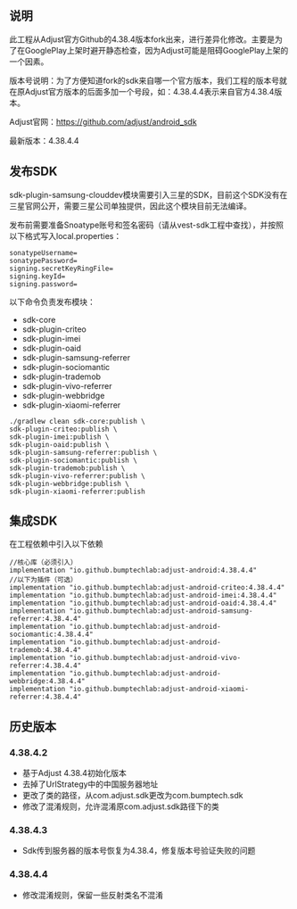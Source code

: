 ## 说明

此工程从Adjust官方Github的4.38.4版本fork出来，进行差异化修改。主要是为了在GooglePlay上架时避开静态检查，因为Adjust可能是阻碍GooglePlay上架的一个因素。

版本号说明：为了方便知道fork的sdk来自哪一个官方版本，我们工程的版本号就在原Adjust官方版本的后面多加一个号段，如：4.38.4.4表示来自官方4.38.4版本。

Adjust官网：https://github.com/adjust/android_sdk

最新版本：4.38.4.4

## 发布SDK

sdk-plugin-samsung-clouddev模块需要引入三星的SDK，目前这个SDK没有在三星官网公开，需要三星公司单独提供，因此这个模块目前无法编译。

发布前需要准备Snoatype账号和签名密码（请从vest-sdk工程中查找），并按照以下格式写入local.properties：
```
sonatypeUsername=
sonatypePassword=
signing.secretKeyRingFile=
signing.keyId=
signing.password=
```

以下命令负责发布模块：

- sdk-core
- sdk-plugin-criteo
- sdk-plugin-imei
- sdk-plugin-oaid
- sdk-plugin-samsung-referrer
- sdk-plugin-sociomantic
- sdk-plugin-trademob
- sdk-plugin-vivo-referrer
- sdk-plugin-webbridge
- sdk-plugin-xiaomi-referrer

```
./gradlew clean sdk-core:publish \
sdk-plugin-criteo:publish \
sdk-plugin-imei:publish \
sdk-plugin-oaid:publish \
sdk-plugin-samsung-referrer:publish \
sdk-plugin-sociomantic:publish \
sdk-plugin-trademob:publish \
sdk-plugin-vivo-referrer:publish \
sdk-plugin-webbridge:publish \
sdk-plugin-xiaomi-referrer:publish
```

## 集成SDK

在工程依赖中引入以下依赖

```
//核心库（必须引入）
implementation "io.github.bumptechlab:adjust-android:4.38.4.4"
//以下为插件（可选）
implementation "io.github.bumptechlab:adjust-android-criteo:4.38.4.4"
implementation "io.github.bumptechlab:adjust-android-imei:4.38.4.4"
implementation "io.github.bumptechlab:adjust-android-oaid:4.38.4.4"
implementation "io.github.bumptechlab:adjust-android-samsung-referrer:4.38.4.4"
implementation "io.github.bumptechlab:adjust-android-sociomantic:4.38.4.4"
implementation "io.github.bumptechlab:adjust-android-trademob:4.38.4.4"
implementation "io.github.bumptechlab:adjust-android-vivo-referrer:4.38.4.4"
implementation "io.github.bumptechlab:adjust-android-webbridge:4.38.4.4"
implementation "io.github.bumptechlab:adjust-android-xiaomi-referrer:4.38.4.4"
```

## 历史版本

### 4.38.4.2

- 基于Adjust 4.38.4初始化版本
- 去掉了UrlStrategy中的中国服务器地址
- 更改了类的路径，从com.adjust.sdk更改为com.bumptech.sdk
- 修改了混淆规则，允许混淆原com.adjust.sdk路径下的类

### 4.38.4.3

- Sdk传到服务器的版本号恢复为4.38.4，修复版本号验证失败的问题

### 4.38.4.4

- 修改混淆规则，保留一些反射类名不混淆
